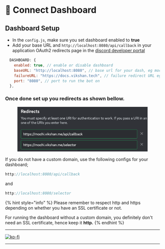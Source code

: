 # 🔌 Connect Dashboard

## Dashboard Setup

* In the `config.js`, make sure you set dashboard enabled to **true**
* Add your base URL and `http://localhost:8080/api/callback` in your application OAuth2 redirects page in the [discord developer portal](https://discord.com/developers/applications)

```js
  DASHBOARD: {
    enabled: true, // enable or disable dashboard
    baseURL: "http://localhost:8080", // base url for your dash, eg mochi.vikshan.me
    failureURL: "https://docs.vikshan.tech", // failure redirect URL eg docs.vikshan.tech
    port: "8080", // port to run the bot on
  },
```

### Once done set up you redirects as shown bellow.

<figure><img src="../../.gitbook/assets/image (8).png" alt=""><figcaption></figcaption></figure>

If you do not have a custom domain, use the following configs for your dashboard;

```javascript
http://localhost:8080/api/callback
```

and

```javascript
http://localhost:8080/selector
```

{% hint style="info" %}
Please remember to respect http and https depending on whether you have an SSL certificate or not.

For running the dashboard without a custom domain, you definitely don't need an SSL certificate, hence keep it **http.**
{% endhint %}

***

[![ko-fi](https://ko-fi.com/img/githubbutton\_sm.svg)](https://ko-fi.com/vikshan)

***

